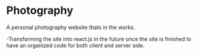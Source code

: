 # Photography

A personal photography website thats in the works.

-Transforming the site into react.js in the future once the site is finished to have an organized code for both client and server side.
